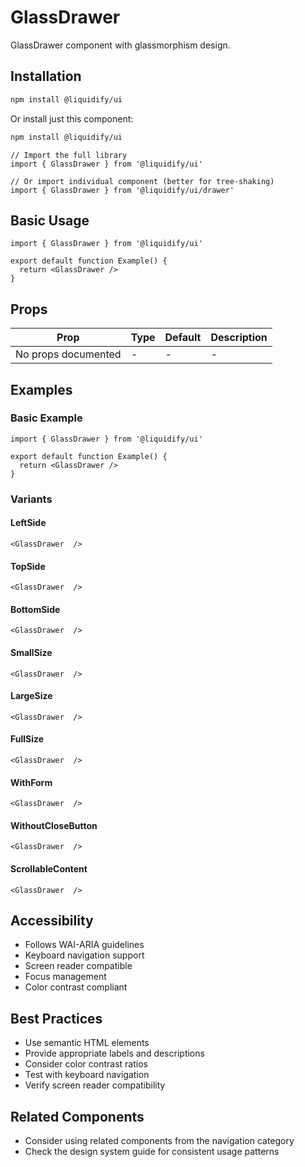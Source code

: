 # GlassDrawer

GlassDrawer component with glassmorphism design.

## Installation

```bash
npm install @liquidify/ui
```

Or install just this component:

```bash
npm install @liquidify/ui
```

```tsx
// Import the full library
import { GlassDrawer } from '@liquidify/ui'

// Or import individual component (better for tree-shaking)
import { GlassDrawer } from '@liquidify/ui/drawer'
```

## Basic Usage

```tsx
import { GlassDrawer } from '@liquidify/ui'

export default function Example() {
  return <GlassDrawer />
}
```

## Props

| Prop | Type | Default | Description |
|------|------|---------|-------------|
| No props documented | - | - | - |

## Examples

### Basic Example

```tsx
import { GlassDrawer } from '@liquidify/ui'

export default function Example() {
  return <GlassDrawer />
}
```

### Variants

#### LeftSide

```tsx
<GlassDrawer  />
```

#### TopSide

```tsx
<GlassDrawer  />
```

#### BottomSide

```tsx
<GlassDrawer  />
```

#### SmallSize

```tsx
<GlassDrawer  />
```

#### LargeSize

```tsx
<GlassDrawer  />
```

#### FullSize

```tsx
<GlassDrawer  />
```

#### WithForm

```tsx
<GlassDrawer  />
```

#### WithoutCloseButton

```tsx
<GlassDrawer  />
```

#### ScrollableContent

```tsx
<GlassDrawer  />
```



## Accessibility

- Follows WAI-ARIA guidelines
- Keyboard navigation support
- Screen reader compatible
- Focus management
- Color contrast compliant

## Best Practices

- Use semantic HTML elements
- Provide appropriate labels and descriptions
- Consider color contrast ratios
- Test with keyboard navigation
- Verify screen reader compatibility

## Related Components

- Consider using related components from the navigation category
- Check the design system guide for consistent usage patterns
